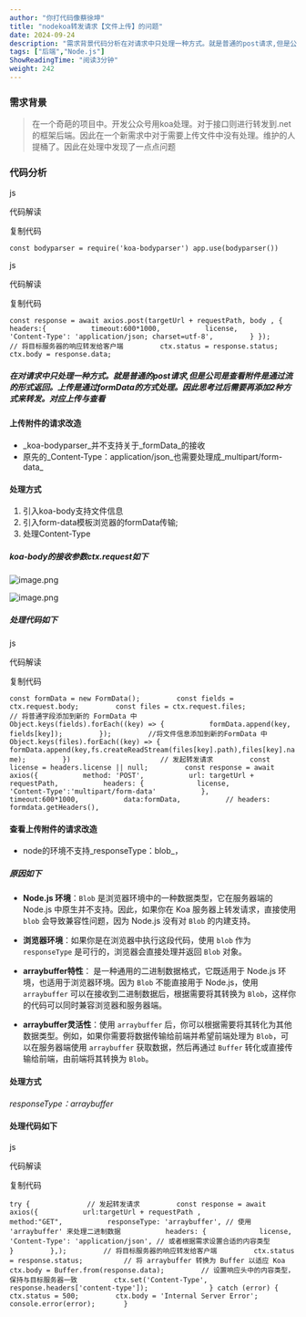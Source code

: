 ```yaml
---
author: "你打代码像蔡徐坤"
title: "nodekoa转发请求【文件上传】的问题"
date: 2024-09-24
description: "需求背景代码分析在对请求中只处理一种方式。就是普通的post请求,但是公司是查看附件是通过流的形式返回。上传是通过formData的方式处理。因此思考过后需要再添加2种方式来转发。对应上传与查看"
tags: ["后端","Node.js"]
ShowReadingTime: "阅读3分钟"
weight: 242
---
```

### 需求背景

> 在一个奇葩的项目中。开发公众号用koa处理。对于接口则进行转发到.net的框架后端。因此在一个新需求中对于需要上传文件中没有处理。维护的人提桶了。因此在处理中发现了一点点问题

### 代码分析

js

 代码解读

复制代码

`const bodyparser = require('koa-bodyparser') app.use(bodyparser())`

js

 代码解读

复制代码

`const response = await axios.post(targetUrl + requestPath, body , { headers:{           timeout:600*1000,           license,             'Content-Type': 'application/json; charset=utf-8',         } });         // 将目标服务器的响应转发给客户端         ctx.status = response.status;         ctx.body = response.data;`

##### 在对请求中只处理一种方式。就是普通的post请求,但是公司是查看附件是通过流的形式返回。上传是通过formData的方式处理。因此思考过后需要再添加2种方式来转发。对应上传与查看

#### 上传附件的请求改造

*   _koa-bodyparser_并不支持关于_formData_的接收
*   原先的_Content-Type：application/json_也需要处理成_multipart/form-data_

#### 处理方式

1.  引入koa-body支持文件信息
2.  引入form-data模板浏览器的formData传输;
3.  处理Content-Type

##### koa-body的接收参数ctx.request如下

![image.png](https://p9-xtjj-sign.byteimg.com/tos-cn-i-73owjymdk6/3a0ea6a84b9b4dcca269c4f0495abd19~tplv-73owjymdk6-jj-mark-v1:0:0:0:0:5o6Y6YeR5oqA5pyv56S-5Yy6IEAg5L2g5omT5Luj56CB5YOP6JSh5b6Q5Z2k:q75.awebp?rk3s=f64ab15b&x-expires=1727777840&x-signature=aBqP0p%2FC3w24AqrdRGqn%2BiiH%2Be8%3D)

![image.png](https://p9-xtjj-sign.byteimg.com/tos-cn-i-73owjymdk6/54c8c6692ba24bd687b30dcd7aea9a61~tplv-73owjymdk6-jj-mark-v1:0:0:0:0:5o6Y6YeR5oqA5pyv56S-5Yy6IEAg5L2g5omT5Luj56CB5YOP6JSh5b6Q5Z2k:q75.awebp?rk3s=f64ab15b&x-expires=1727777840&x-signature=1kUBQZkfMK2tFgQau1XIAFQDQD8%3D)

##### 处理代码如下

js

 代码解读

复制代码

`const formData = new FormData();         const fields = ctx.request.body;         const files = ctx.request.files;                        // 将普通字段添加到新的 FormData 中         Object.keys(fields).forEach((key) => {           formData.append(key, fields[key]);         });         //将文件信息添加到新的FormData 中         Object.keys(files).forEach((key) => {           formData.append(key,fs.createReadStream(files[key].path),files[key].name);         })                      // 发起转发请求         const license = headers.license || null;         const response = await axios({           method: 'POST',           url: targetUrl + requestPath,           headers: {             license,             'Content-Type':'multipart/form-data'           },           timeout:600*1000,           data:formData,           // headers: formdata.getHeaders(),`
        

#### 查看上传附件的请求改造

*   node的环境不支持_responseType：blob_，

##### 原因如下

*   **Node.js 环境**：`Blob` 是浏览器环境中的一种数据类型，它在服务器端的 Node.js 中原生并不支持。因此，如果你在 Koa 服务器上转发请求，直接使用 `blob` 会导致兼容性问题，因为 Node.js 没有对 `Blob` 的内建支持。
    
*   **浏览器环境**：如果你是在浏览器中执行这段代码，使用 `blob` 作为 `responseType` 是可行的，浏览器会直接处理并返回 `Blob` 对象。
    
*   **arraybuffer特性**： 是一种通用的二进制数据格式，它既适用于 Node.js 环境，也适用于浏览器环境。因为 `Blob` 不能直接用于 Node.js，使用 `arraybuffer` 可以在接收到二进制数据后，根据需要将其转换为 `Blob`，这样你的代码可以同时兼容浏览器和服务器端。
    
*   **arraybuffer灵活性**：使用 `arraybuffer` 后，你可以根据需要将其转化为其他数据类型。例如，如果你需要将数据传输给前端并希望前端处理为 `Blob`，可以在服务器端使用 `arraybuffer` 获取数据，然后再通过 `Buffer` 转化或直接传输给前端，由前端将其转换为 `Blob`。
    

#### 处理方式

_responseType：arraybuffer_

#### 处理代码如下

js

 代码解读

复制代码

  `try {              // 发起转发请求         const response = await axios({           url:targetUrl + requestPath ,           method:"GET",           responseType: 'arraybuffer', // 使用 'arraybuffer' 来处理二进制数据           headers: {             license,                         'Content-Type': 'application/json', // 或者根据需求设置合适的内容类型           }         },);         // 将目标服务器的响应转发给客户端         ctx.status = response.status;          // 将 arraybuffer 转换为 Buffer 以适应 Koa         ctx.body = Buffer.from(response.data);         // 设置响应头中的内容类型，保持与目标服务器一致         ctx.set('Content-Type', response.headers['content-type']);               } catch (error) {         ctx.status = 500;         ctx.body = 'Internal Server Error';         console.error(error);       }`